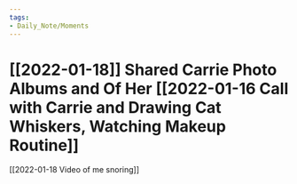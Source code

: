 ```yaml
---
tags:
- Daily_Note/Moments
---
```


# [[2022-01-18]] Shared Carrie Photo Albums and Of Her [[2022-01-16 Call with Carrie and Drawing Cat Whiskers, Watching Makeup Routine]]



[[2022-01-18 Video of me snoring]]